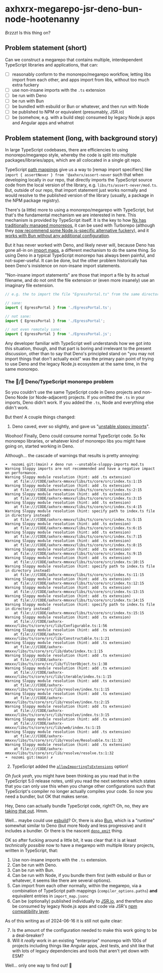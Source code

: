 # axhxrx-megarepo-jsr-deno-bun-node-hootenanny

*Brzzzt* Is this thing on?

## Problem statement (short)

Can we construct a megarepo that contains multiple, interdependent TypeScript libraries and applications, that can:

- [ ] reasonably conform to the monorepo/megarepo workflow, letting libs import from each other, and apps import from libs, without too much extra fuckery
- [ ] use non-insane imports with the `.ts` extension
- [ ] be run with Deno
- [ ] be run with Bun
- [ ] be bundled with esbuild or Bun or whatever, and then run with Node
- [ ] be published to NPM or equivalent (presumably, JSR.io)
- [ ] be (somehow, e.g. with a build step) consumed by legacy Node.js apps and Angular apps and whatnot

## Problem statement (long, with background story)

In large TypeScript codebases, there are efficiencies to using monorepo/megarepo style, whereby the code is split into multiple packages/libraries/apps, which are all colocated in a single git repo.

TypeScript [path mappings](https://www.typescriptlang.org/tsconfig/#paths) give us a way to [remap import specifiers] like `import { assertNever } from '@axhxrx/assert-never` such that when developing locally in our repo, that directly imports the TypeScript source code from the local version of the library, e.g. `libs/ts/assert-never/mod.ts`. But, outside of our repo, that import statement just works normally and would resolve to the published version of the library (usually, a package in the NPM package registry).

There's (a little) more to using a monorepo/megarepo with TypeScript, but that's the fundamental mechanism we are interested in here. This mechanism is provided by TypeScript itself. It is the key to how [Nx has traditionally managed monorepos](https://nx.dev/concepts/integrated-vs-package-based#integrated-repos), it can be used with Turborepo (although they [now recommend some Node.js-specific alternative fuckery](https://turbo.build/repo/docs/guides/tools/typescript#use-nodejs-subpath-imports-instead-of-typescript-compiler-paths)), and it [works with Bun without any additional configuration](https://bun.sh/docs/runtime/typescript#path-mapping).

But it has never worked with Deno, and likely never will, because Deno has gone all-in on [import maps](https://docs.deno.com/runtime/manual/basics/import_maps), a different mechanism to do the same thing. So using Deno in a typical TypeScript monorepo has always been painful, and not-super-useful. It can be done, but the other problem historically has been Deno's insistence on non-insane import statements.

"Non-insane import statements" are those that import a file by its actual filename, and do not omit the file extension or (even more insanely) use an imaginary file extension.

```ts
// e.g. the to import the file "EgressPortal.ts" from the same directory:

// sane:
import { EgressPortal } from './EgressPortal.ts';

// not sane: 
import { EgressPortal } from './EgressPortal';

// not even remotely sane:
import { EgressPortal } from './EgressPortal.js';
```

Any developer familiar with TypeScript well understands how we got into this situation, though, and that part is boring and irrelevant to the present discussion, other than to say that Deno's principled stand on "you may not import things that don't actually exist" was the primary pain point of trying to use Deno and the legacy Node.js ecosystem at the same time, in the same monorepo.

### The 🐔/🥚 Deno/TypeScript monorepo problem

So you couldn't use the same TypeScript code in Deno projects and non-Deno Node (or Node-adjacent) projects. If you omitted the `.ts` in your imports, Deno didn't work. If you added the `.ts`, Node and everything else didn't work.

But then! A couple things changed:

1. Deno caved, ever so slightly, and gave us "[unstable sloppy imports](https://docs.deno.com/runtime/manual/tools/unstable_flags#--unstable-sloppy-imports)".

Woohoo! Finally, Deno could consume normal TypeScript code. So Nx monorepo libraries, or whatever kind of monorepo libs you might have going on, started working in Deno.

Although... the cascade of warnings that results is pretty annoying:

```text
➜  nozomi git:(main) ✗ deno run --unstable-sloppy-imports mod.ts 
Warning Sloppy imports are not recommended and have a negative impact on performance.
Warning Sloppy module resolution (hint: add .ts extension)
    at file:///CODE/axhxrx-mmxxv/libs/ts/core/src/index.ts:1:15
Warning Sloppy module resolution (hint: add .ts extension)
    at file:///CODE/axhxrx-mmxxv/libs/ts/core/src/index.ts:2:15
Warning Sloppy module resolution (hint: add .ts extension)
    at file:///CODE/axhxrx-mmxxv/libs/ts/core/src/index.ts:3:15
Warning Sloppy module resolution (hint: add .ts extension)
    at file:///CODE/axhxrx-mmxxv/libs/ts/core/src/index.ts:4:15
Warning Sloppy module resolution (hint: specify path to index.ts file in directory instead)
    at file:///CODE/axhxrx-mmxxv/libs/ts/core/src/index.ts:5:15
Warning Sloppy module resolution (hint: add .ts extension)
    at file:///CODE/axhxrx-mmxxv/libs/ts/core/src/index.ts:6:15
Warning Sloppy module resolution (hint: add .ts extension)
    at file:///CODE/axhxrx-mmxxv/libs/ts/core/src/index.ts:7:15
Warning Sloppy module resolution (hint: add .ts extension)
    at file:///CODE/axhxrx-mmxxv/libs/ts/core/src/index.ts:8:15
Warning Sloppy module resolution (hint: add .ts extension)
    at file:///CODE/axhxrx-mmxxv/libs/ts/core/src/index.ts:9:15
Warning Sloppy module resolution (hint: add .ts extension)
    at file:///CODE/axhxrx-mmxxv/libs/ts/core/src/index.ts:10:15
Warning Sloppy module resolution (hint: specify path to index.ts file in directory instead)
    at file:///CODE/axhxrx-mmxxv/libs/ts/core/src/index.ts:11:15
Warning Sloppy module resolution (hint: add .ts extension)
    at file:///CODE/axhxrx-mmxxv/libs/ts/core/src/index.ts:12:15
Warning Sloppy module resolution (hint: add .ts extension)
    at file:///CODE/axhxrx-mmxxv/libs/ts/core/src/index.ts:13:15
Warning Sloppy module resolution (hint: add .ts extension)
    at file:///CODE/axhxrx-mmxxv/libs/ts/core/src/index.ts:14:15
Warning Sloppy module resolution (hint: specify path to index.ts file in directory instead)
    at file:///CODE/axhxrx-mmxxv/libs/ts/core/src/index.ts:15:15
Warning Sloppy module resolution (hint: add .ts extension)
    at file:///CODE/axhxrx-mmxxv/libs/ts/core/src/lib/Configurable.ts:1:56
Warning Sloppy module resolution (hint: add .ts extension)
    at file:///CODE/axhxrx-mmxxv/libs/ts/core/src/lib/Constructable.ts:1:21
Warning Sloppy module resolution (hint: add .ts extension)
    at file:///CODE/axhxrx-mmxxv/libs/ts/core/src/lib/date/index.ts:1:15
Warning Sloppy module resolution (hint: add .ts extension)
    at file:///CODE/axhxrx-mmxxv/libs/ts/core/src/lib/filterObject.ts:1:38
Warning Sloppy module resolution (hint: add .ts extension)
    at file:///CODE/axhxrx-mmxxv/libs/ts/core/src/lib/iterable/index.ts:1:15
Warning Sloppy module resolution (hint: add .ts extension)
    at file:///CODE/axhxrx-mmxxv/libs/ts/core/src/lib/resolve/index.ts:1:15
Warning Sloppy module resolution (hint: add .ts extension)
    at file:///CODE/axhxrx-mmxxv/libs/ts/core/src/lib/resolve/index.ts:2:15
Warning Sloppy module resolution (hint: add .ts extension)
    at file:///CODE/axhxrx-mmxxv/libs/ts/core/src/lib/resolve/index.ts:3:15
Warning Sloppy module resolution (hint: add .ts extension)
    at file:///CODE/axhxrx-mmxxv/libs/ts/core/src/lib/web/index.ts:1:15
Warning Sloppy module resolution (hint: add .ts extension)
    at file:///CODE/axhxrx-mmxxv/libs/ts/core/src/lib/resolve/Resolvable.ts:11:32
Warning Sloppy module resolution (hint: add .ts extension)
    at file:///CODE/axhxrx-mmxxv/libs/ts/core/src/lib/resolve/resolve.ts:1:32
➜  nozomi git:(main) ✗ 
```

2. TypeScript added the [`allowImportingTsExtensions`](https://www.typescriptlang.org/tsconfig/#allowImportingTsExtensions) option!

*Oh fuck yeah*, you might have been thinking as you read that in the TypeScript 5.0 release notes, until you read the next sentence which states that you can only use this when you change other configurations such that TypeScript's compiler no longer actually compiles your code. So now you need a bundler, but OK that makes sense.

Hey, Deno can actually bundle TypeScript code, right?! Oh, no, they are [taking that out](https://docs.deno.com/runtime/manual/tools/bundler). Hmm.

Well... maybe could use [esbuild](https://esbuild.github.io)? Or, there is also [Bun](https://bun.sh), which is a "runtime" somewhat similar to Deno (but more Nody and less progressive) and it includes a bundler. Or there is the nascent [`deno_emit`](https://github.com/denoland/deno_emit) thing.

OK so after fucking around a little bit, it was clear that it is at least *technically possible* now to have a megarepo with multiple library projects, written in TypeScript, that:

1. Use non-insane imports with the `.ts` extension.
2. Can be run with Deno.
3. Can be run with Bun.
4. Can be run with Node, if you bundle them first (with esbuild or Bun or whatever, it seems like there are several options).
5. Can import from each other normally, within the megarepo, via a combination of TypeScript path mappings (`compiler_options.paths`) **and** equivalent entries in `import_map.jsonc`
6. Can be (optionally) published individually to [JSR.io](https://jsr.io), and therefore also be consumed by legacy Node.js apps and code via JSR's [npm compatibility layer](https://jsr.io/docs/npm-compatibility).

As of this writing as of 2024-06-16 it is still not quite clear:

7. Is the amount of the configuration needed to make this work going to be a deal-breaker? 
8. Will it *really* work in an existing "enterprise" monorepo with 100s of projects including things like Angular apps, Jest tests, and shit like that with lots of legacy dependencies and tools that aren't yet down with ESM?

Well... only one way to find out! 🚀
